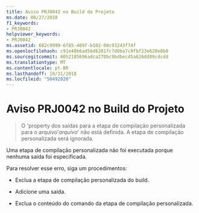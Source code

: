 ```yaml
---
title: Aviso PRJ0042 no Build do Projeto
ms.date: 08/27/2018
f1_keywords:
- PRJ0042
helpviewer_keywords:
- PRJ0042
ms.assetid: 682c9999-6f85-409f-b102-00c93243f74f
ms.openlocfilehash: c91e40b6ad56d6201fc7d0ba7c9fbf23e620e8b0
ms.sourcegitcommit: 6052185696adca270bc9bdbec45a626dd89cdcdd
ms.translationtype: MT
ms.contentlocale: pt-BR
ms.lasthandoff: 10/31/2018
ms.locfileid: "50492020"
---
```

# <a name="project-build-warning-prj0042"></a>Aviso PRJ0042 no Build do Projeto

> O 'property dos saídas para a etapa de compilação personalizada para o arquivo'*arquivo*' não está definida. A etapa de compilação personalizada será ignorada.

Uma etapa de compilação personalizada não foi executada porque nenhuma saída foi especificada.

Para resolver esse erro, siga um procedimentos:

- Exclua a etapa de compilação personalizada do build.

- Adicione uma saída.

- Exclua o conteúdo do comando da etapa de compilação personalizada.
